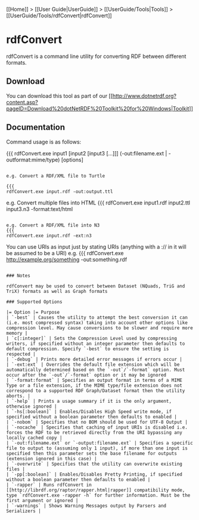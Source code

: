 [[Home]] > [[User Guide|UserGuide]] > [[UserGuide/Tools|Tools]] > [[UserGuide/Tools/rdfConvert|rdfConvert]]

# rdfConvert 

rdfConvert is a command line utility for converting RDF between different formats.

## Download 

You can download this tool as part of our [[http://www.dotnetrdf.org?content.asp?pageID=Download%20dotNetRDF%20Toolkit%20for%20Windows|Toolkit]]

## Documentation 

Command usage is as follows:

{{{
rdfConvert.exe input1 [input2 [input3 [...]]] (-out:filename.ext | -outformat:mime/type) [options]
```

e.g. Convert a RDF/XML file to Turtle

{{{
rdfConvert.exe input.rdf -out:output.ttl
```

e.g. Convert multiple files into HTML
{{{
rdfConvert.exe input1.rdf input2.ttl input3.n3 -format:text/html
```

e.g. Convert a RDF/XML file into N3
{{{
rdfConvert.exe input.rdf -ext:n3
```

You can use URIs as input just by stating URIs (anything with a :// in it will be assumed to be a URI) e.g. 
{{{
rdfConvert.exe http://example.org/something -out:something.rdf
```

### Notes 

rdfConvert may be used to convert between Dataset (NQuads, TriG and TriX) formats as well as Graph formats

### Supported Options 

|= Option |= Purpose
| `-best` | Causes the utility to attempt the best conversion it can (i.e. most compressed syntax) taking into account other options like compression level. May cause conversions to be slower and require more memory |
| `c[:integer]` | Sets the Compression Level used by compressing writers, if specified without an integer parameter then defaults to default compression. Specify `-best` to ensure the setting is respected |
| `-debug` | Prints more detailed error messages if errors occur |
| `-ext:ext` | Overrides the default file extension which will be automatically determined based on the `-out`/`-format` option. Must occur after the `-out`/`-format` option or it may be ignored
| `-format:format` | Specifies an output format in terms of a MIME Type or a file extension, if the MIME type/file extension does not correspond to a supported RDF Graph/Dataset format then the utility aborts. |
| `-help` | Prints a usage summary if it is the only argument, otherwise ignored |
| `-hs[:boolean]` | Enables/Disables High Speed write mode, if specified without a boolean parameter then defaults to enabled |
| `-nobom` | Specifies that no BOM should be used for UTF-8 Output |
| `-nocache` | Specifies that caching of input URIs is disabled i.e. forces the RDF to be retrieved directly from the URI bypassing any locally cached copy |
| `-out:filename.ext` or `-output:filename.ext` | Specifies a specific file to output to (assuming only 1 input), if more than one input is specified then this parameter sets the base filename for outputs (extension ignored in this case) |
| `-overwrite` | Specifies that the utility can overwrite existing files |
| `-pp[:boolean]` | Enables/Disables Pretty Printing, if specified without a boolean parameter then defaults to enabled |
| `-rapper` | Runs rdfConvert in [[http://librdf.org/raptor/rapper.html|rapper]] compatibility mode, type `rdfConvert.exe -rapper -h` for further information. Must be the first argument or ignored |
| `-warnings` | Shows Warning Messages output by Parsers and Serializers |